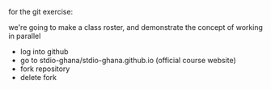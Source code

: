 for the git exercise:

we're going to make a class roster, and demonstrate the concept of working in
parallel

- log into github
- go to stdio-ghana/stdio-ghana.github.io (official course website)
- fork repository
- delete fork
